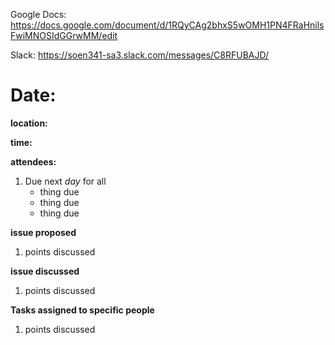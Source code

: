 Google Docs: https://docs.google.com/document/d/1RQyCAg2bhxS5wOMH1PN4FRaHnilsFwiMNOSIdGGrwMM/edit

Slack: https://soen341-sa3.slack.com/messages/C8RFUBAJD/ 

# Date:

**location:**

**time:**

**attendees:**

  1. Due next *day* for all
        - thing due
        - thing due
        - thing due
  
  **issue proposed**
  1. points discussed
  
  **issue discussed**
  1. points discussed
  
  **Tasks assigned to specific people**
  1. points discussed
